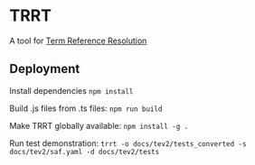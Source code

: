 # TRRT

A tool for [Term Reference Resolution](https://essif-lab.github.io/framework/docs/tev2/spec-tools/trrt)

## Deployment

Install dependencies
`npm install`

Build .js files from .ts files:
`npm run build`

Make TRRT globally available:
`npm install -g .`

Run test demonstration:
`trrt -o docs/tev2/tests_converted -s docs/tev2/saf.yaml -d docs/tev2/tests`

